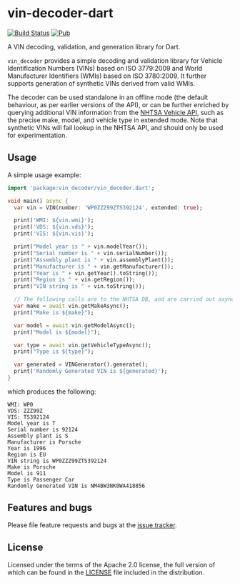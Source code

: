 vin-decoder-dart
================

[![Build Status](https://travis-ci.com/adaptant-labs/vin-decoder-dart.svg?branch=master)](https://travis-ci.com/adaptant-labs/vin-decoder-dart#)
[![Pub](https://img.shields.io/pub/v/vin_decoder.svg)](https://pub.dartlang.org/packages/vin_decoder)

A VIN decoding, validation, and generation library for Dart.

`vin_decoder` provides a simple decoding and validation library for Vehicle Identification Numbers (VINs) based on
ISO 3779:2009 and World Manufacturer Identifiers (WMIs) based on ISO 3780:2009. It further supports generation of
synthetic VINs derived from valid WMIs.

The decoder can be used standalone in an offline mode (the default behaviour, as per earlier versions of the API), or
can be further enriched by querying additional VIN information from the [NHTSA Vehicle API][nhtsa], such as the precise
make, model, and vehicle type in extended mode. Note that synthetic VINs will fail lookup in the NHTSA API, and should
only be used for experimentation.

[nhtsa]: https://vpic.nhtsa.dot.gov/api/Home
  
## Usage

A simple usage example:

```dart
import 'package:vin_decoder/vin_decoder.dart';

void main() async {
  var vin = VIN(number: 'WP0ZZZ99ZTS392124', extended: true);

  print('WMI: ${vin.wmi}');
  print('VDS: ${vin.vds}');
  print('VIS: ${vin.vis}');

  print("Model year is " + vin.modelYear());
  print("Serial number is " + vin.serialNumber());
  print("Assembly plant is " + vin.assemblyPlant());
  print("Manufacturer is " + vin.getManufacturer());
  print("Year is " + vin.getYear().toString());
  print("Region is " + vin.getRegion());
  print("VIN string is " + vin.toString());

  // The following calls are to the NHTSA DB, and are carried out asynchronously
  var make = await vin.getMakeAsync();
  print("Make is ${make}");

  var model = await vin.getModelAsync();
  print("Model is ${model}");

  var type = await vin.getVehicleTypeAsync();
  print("Type is ${type}");

  var generated = VINGenerator().generate();
  print('Randomly Generated VIN is ${generated}');
}
```

which produces the following:

```shell script
WMI: WP0
VDS: ZZZ99Z
VIS: TS392124
Model year is T
Serial number is 92124
Assembly plant is S
Manufacturer is Porsche
Year is 1996
Region is EU
VIN string is WP0ZZZ99ZTS392124
Make is Porsche
Model is 911
Type is Passenger Car
Randomly Generated VIN is NM4BW3NK0WA418856
```

## Features and bugs

Please file feature requests and bugs at the [issue tracker][tracker].

[tracker]: https://github.com/adaptant-labs/vin-decoder-dart/issues

## License

Licensed under the terms of the Apache 2.0 license, the full version of which can be found in the
[LICENSE](https://raw.githubusercontent.com/adaptant-labs/vin-decoder-dart/master/LICENSE)
file included in the distribution.
